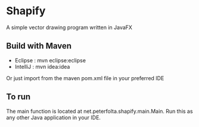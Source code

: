 # Shapify
A simple vector drawing program written in JavaFX

## Build with Maven ##
   * Eclipse : mvn eclipse:eclipse
   * IntelliJ : mvn idea:idea

Or just import from the maven pom.xml file in your preferred IDE

## To run ##

The main function is located at net.peterfolta.shapify.main.Main.
Run this as any other Java application in your IDE.
